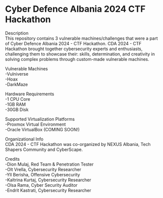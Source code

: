 # Cyber Defence Albania 2024 CTF Hackathon
Description <br>
This repository contains 3 vulnerable machines/challenges that were a part of Cyber Defence Albania 2024 - CTF Hackathon.
CDA 2024 - CTF Hackathon brought together cybersecurity experts and enthusiasts, challenging them to showcase their: skills, determination, and creativity in solving complex problems through custom-made vulnerable machines.

Vulnerable Machines <br>
-Vulniverse <br>
-Hoax <br>
-DarkMaze

Hardware Requirements <br>
-1 CPU Core <br>
-1GB RAM <br>
-30GB Disk 

Supported Virtualization Platforms <br>
-Proxmox Virtual Environment <br>
-Oracle VirtualBox (COMING SOON!)

Organizational Info <br>
CDA 2024 - CTF Hackathon was co-organized by NEXUS Albania, Tech Shapers Community and CyberScape.

Credits <br>
-Dion Mulaj, Red Team & Penetration Tester <br>
-Olt Vrella, Cybersecurity Researcher <br>
-Yll Berisha, Offensive Cybersecurity <br>
-Kaltrina Kurtaj, Cybersecurity Researcher <br>
-Olsa Rama, Cyber Security Auditor <br>
-Endrit Kastrati, Cybersecurity Researcher
